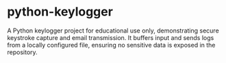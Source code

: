 # python-keylogger
A Python keylogger project for educational use only, demonstrating secure keystroke capture and email transmission. It buffers input and sends logs from a locally configured file, ensuring no sensitive data is exposed in the repository.
